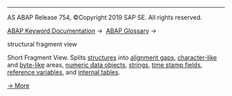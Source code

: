   

* * *

AS ABAP Release 754, ©Copyright 2019 SAP SE. All rights reserved.

[ABAP Keyword Documentation](https://help.sap.com/doc/abapdocu_754_index_htm/7.54/en-US/abenabap.htm) →  [ABAP Glossary](https://help.sap.com/doc/abapdocu_754_index_htm/7.54/en-US/abenabap_glossary.htm) → 

structural fragment view

Short Fragment View. Splits [structures](https://help.sap.com/doc/abapdocu_754_index_htm/7.54/en-US/abenstructure_glosry.htm "Glossary Entry") into [alignment gaps](https://help.sap.com/doc/abapdocu_754_index_htm/7.54/en-US/abenalignment_gap_glosry.htm "Glossary Entry"), [character-like](https://help.sap.com/doc/abapdocu_754_index_htm/7.54/en-US/abencharlike_data_object_glosry.htm "Glossary Entry") and [byte-like](https://help.sap.com/doc/abapdocu_754_index_htm/7.54/en-US/abenbyte_like_data_object_glosry.htm "Glossary Entry") areas, [numeric data objects](https://help.sap.com/doc/abapdocu_754_index_htm/7.54/en-US/abennumeric_data_object_glosry.htm "Glossary Entry"), [strings](https://help.sap.com/doc/abapdocu_754_index_htm/7.54/en-US/abenstring_glosry.htm "Glossary Entry"), [time stamp fields](https://help.sap.com/doc/abapdocu_754_index_htm/7.54/en-US/abentimestamp_field_glosry.htm "Glossary Entry"), [reference variables](https://help.sap.com/doc/abapdocu_754_index_htm/7.54/en-US/abenreference_variable_glosry.htm "Glossary Entry"), and [internal tables](https://help.sap.com/doc/abapdocu_754_index_htm/7.54/en-US/abeninternal_table_glosry.htm "Glossary Entry").

[→ More](https://help.sap.com/doc/abapdocu_754_index_htm/7.54/en-US/abenunicode_fragment_view.htm)